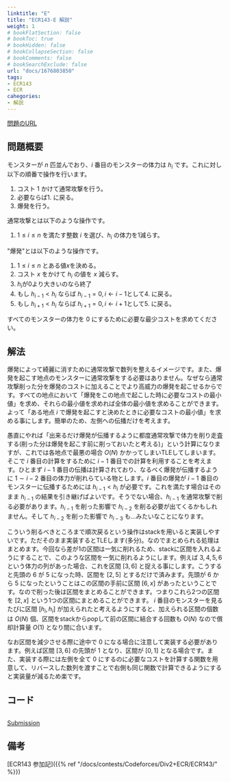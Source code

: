 ```yaml
---
linktitle: "E"
title: "ECR143-E 解説"
weight: 1
# bookFlatSection: false
# bookToc: true
# bookHidden: false
# bookCollapseSection: false
# bookComments: false
# bookSearchExclude: false
url: "docs/1676803850"
tags:
- ECR143
- ECR
cahegories:
- 解説
---
```


[問題のURL](https://codeforces.com/contest/1795/problem/E)

## 問題概要

モンスターが $n$ 匹並んでおり、$i$ 番目のモンスターの体力は $h_i$ です。これに対し以下の順番で操作を行います。

1. コスト $1$ かけて通常攻撃を行う。
2. 必要ならば1. に戻る。
3. 爆発を行う。

通常攻撃とは以下のような操作です。

1. $1\leq i \leq n$ を満たす整数 $i$ を選び、$h_i$ の体力を$1$減らす。

"爆発"とは以下のような操作です。

1. $1\leq i \leq n$ とある値$x$を決める。
2. コスト $x$ をかけて $h_i$ の値を $x$ 減らす。
3. $h_i$が$0$より大きいのなら終了
4. もし $h_{i-1}<h_{i}$ ならば $h_{i-1}=0, i \leftarrow i-1$として4. に戻る。
5. もし $h_{i+1}<h_{i}$ ならば $h_{i+1}=0, i \leftarrow i+1$として5. に戻る。

すべてのモンスターの体力を $0$ にするために必要な最少コストを求めてください。

## 解法

爆発によって綺麗に消すために通常攻撃で数列を整えるイメージです。また、爆発を起こす地点のモンスターに通常攻撃をする必要はありません。なぜなら通常攻撃削った分を爆発のコストに加えることでより高威力の爆発を起こせるからです。すべての地点において「爆発をこの地点で起こした時に必要なコストの最小値」を求め、それらの最小値を求めれば全体の最小値を求めることができます。よって「ある地点 $i$ で爆発を起こすと決めたときに必要なコストの最小値」を求める事にします。簡単のため、左側への伝播だけを考えます。

愚直にやれば「出来るだけ爆発が伝播するように都度通常攻撃で体力を削り走査する(削った分は爆発を起こす前に削っておいたと考える)」という計算になりますが、これでは各地点で最悪の場合 $O(N)$ かかってしまいTLEしてしまいます。そこで $i$ 番目の計算をするために $i-1$ 番目での計算を利用することを考えます。ひとまず $i-1$ 番目の伝播は計算されており、なるべく爆発が伝播するように $1 \sim i-2$ 番目の体力が削れらている物とします。$i$ 番目の爆発が $i-1$ 番目のモンスターに伝播するためには $h_{i-1}< h_{i}$ が必要です。これを満たす場合はそのまま $h_{i-1}$ の結果を引き継げばよいです。そうでない場合、$h_{i-1}$ を通常攻撃で削る必要があります。$h_{i-1}$ を削った影響で $h_{i-2}$ を削る必要が出てくるかもしれません。そして $h_{i-2}$ を削った影響で $h_{i-3}$ も...みたいなことになります。

こういう削るべきところまで順次戻るという操作はstackを用いると実装しやすいです。ただそのまま実装するとTLEします(多分)。なのでまとめられる処理はまとめます。今回なら差が1の区間は一気に削れるため、stackに区間を入れるようにすることで、このような区間を一気に削れるようにします。例えば $3, 4, 5, 6$ という体力の列があった場合、これを区間 $[3, 6]$ と捉える事にします。こうすると先頭の $6$ が $5$ になった時、区間を $[2, 5]$ とするだけで済みます。先頭が $6$ から $5$ になったということはこの区間の手前に区間 $[6, x]$ があったということです。なので削った後は区間をまとめることができます。つまりこれら2つの区間を $[2, x]$ という1つの区間にまとめることができます。 $i$ 番目のモンスターを見るたびに区間 $[h_i, h_i]$ が加えられたと考えるようにすると、加えられる区間の個数は $O(N)$ 個、区間をstackからpopして前の区間に結合する回数も $O(N)$ なので償却計算量 $O(1)$ となり間に合います。

なお区間を減少させる際に途中で $0$ になる場合に注意して実装する必要があります。例えば区間 $[3, 6]$ の先頭が $1$ となり、区間が $[0, 1]$ となる場合です。また、実装する際には左側を全て $0$ にするのに必要なコストを計算する関数を用意して、リバースした数列を渡すことで右側も同じ関数で計算できるようにすると実装量が減るため楽です。

## コード

```cpp

```
[Submission]()
## 備考
 [ECR143 参加記]({{% ref "/docs/contests/Codeforces/Div2+ECR/ECR143/" %}})
